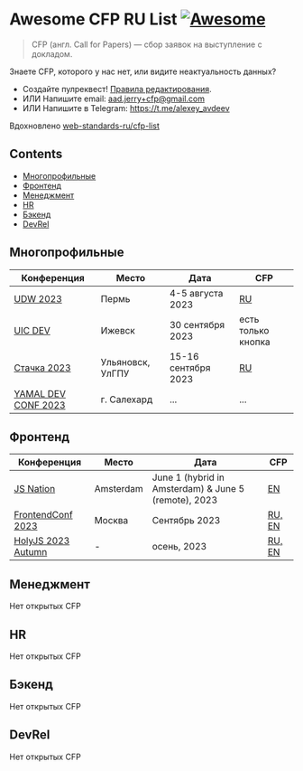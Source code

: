 # Awesome CFP RU List [![Awesome](https://awesome.re/badge.svg)](https://awesome.re)

> CFP (англ. Call for Papers) — сбор заявок на выступление с докладом.

Знаете CFP, которого у нас нет, или видите неактуальность данных?

- Создайте пулреквест! [Правила редактирования](CONTRIBUTING.md).
- ИЛИ Напишите email: aad.jerry+cfp@gmail.com
- ИЛИ Напишите в Telegram: https://t.me/alexey_avdeev

Вдохновлено [web-standards-ru/cfp-list](https://github.com/web-standards-ru/cfp-list)

## Contents

- [Многопрофильные](#многопрофильные)
- [Фронтенд](#фронтенд)
- [Менеджмент](#менеджмент)
- [HR](#hr)
- [Бэкенд](#бэкенд)
- [DevRel](#devrel)

## Многопрофильные

| Конференция                                        | Место            | Дата                | CFP                                                                                                       |
| -------------------------------------------------- | ---------------- | ------------------- | --------------------------------------------------------------------------------------------------------- |
| [UDW 2023](https://ural-digital-weekend.ru/)       | Пермь            | 4-5 августа 2023    | [RU](https://docs.google.com/forms/d/e/1FAIpQLSfbyqdJASMM5JEKoHA0ETWCg2yHYFPjIFwjR-laTTWuQZUxEg/viewform) |
| [UIC DEV](https://uic.dev/)                        | Ижевск           | 30 сентября 2023    | есть только кнопка                                                                                        |
| [Стачка 2023](https://nastachku.ru/)               | Ульяновск, УлГПУ | 15-16 сентября 2023 | [RU](https://nastachku.ru/lectures-new)                                                                   |
| [YAMAL DEV CONF 2023](https://yamal.dev/conf/2023) | г. Салехард      | ...                 | ...                                                                                                       |

## Фронтенд

| Конференция                                              | Место     | Дата                                                 | CFP                                                                                                       |
| -------------------------------------------------------- | --------- | ---------------------------------------------------- | --------------------------------------------------------------------------------------------------------- |
| [JS Nation](https://jsnation.com/)                       | Amsterdam | June 1 (hybrid in Amsterdam) & June 5 (remote), 2023 | [EN](https://docs.google.com/forms/d/e/1FAIpQLSfVSzKBuAkUUCVf6cSA-Tuuo6MDNI4S7CB06vrnkzTdAZYQFA/viewform) |
| [FrontendConf 2023](https://frontendconf.ru/moscow/2023) | Москва    | Сентябрь 2023                                        | [RU, EN](https://conf.ontico.ru/lectures/propose?conference=fc2023-moscow)                                |
| [HolyJS 2023 Autumn](https://holyjs.ru/)                 | -         | осень, 2023                                          | [RU, EN](https://holyjs.ru/callforpapers/)                                                                |

## Менеджмент

Нет открытых CFP

## HR

Нет открытых CFP

## Бэкенд

Нет открытых CFP

## DevRel

Нет открытых CFP
